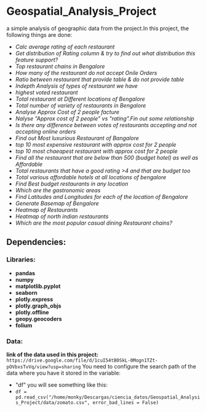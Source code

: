 # Geospatial_Analysis_Project
 a simple analysis of geographic data from the project.In this project, the following things are done:
 - *Calc average rating of each restaurant*
 - *Get distribution of Rating column & try to find out what distribution this feature support?*
 - *Top restaurant chains in Bengalore*
 - *How many of the restaurant do not accept Onile Orders*
 - *Ratio between restaurant that provide table & do not provide table*
 - *Indepth Analysis of types of restaurant we have*
 - *highest voted restaurant*
 - *Total restaurant at Different locations of Bengalore*
 - *Total number of variety of restaurants in Bengalore*
 - *Analyse Approx Cost of 2 people facture*
 - *Nalyse "Approx cost of 2 people" vs "rating".Fin out some relationship*
 - *Is there any difference between votes of restaurants accepting and not accepting online orders*
 - *Find out Most luxurious Restaurant of Bangalore*
 - *top 10 most expensive restaurant with approx cost for 2 people*
 - *top 10 most chaeapest restaurant with approx cost for 2 people*
 - *Find all the restaurant that are below than 500 (budget hotel) as well as Affordable*
 - *Total restaurants that have a good rating >4 and that are budget too*
 - *Total various affordable hotels at all locations of bengalore*
 - *Find Best budget restaurants in any location*
 - *Which are the gastronomic areas*
 - *Find Latitudes and Longitudes for each of the location of Bengalore*
 - *Generate Basemap of Bengalore*
 - *Heatmap of Restaurants*
 - *Heatmap of north indian restaurants*
 - *Which are the most popular casual dining Restaurant chains?*
## Dependencies:

### Libraries:
 - __pandas__
 - __numpy__
 - __matplotlib.pyplot__
 - __seaborn__
 - __plotly.express__
 - __plotly.graph_objs__
 - __plotly.offline__
 - __geopy.geocoders__
 - __folium__
### Data:
 __link of the data used in this project:__ `https://drive.google.com/file/d/1cuI54tB0SkL-0Mogn1TZt-pOVbxsTvVq/view?usp=sharing`
 You need to configure the search path of the data where you have it stored in the variable: 
 - "df"
 you will see something like this: 
 - `df = pd.read_csv("/home/monky/Descargas/ciencia_datos/Geospatial_Analysis_Project/data/zomato.csv", error_bad_lines = False)`
